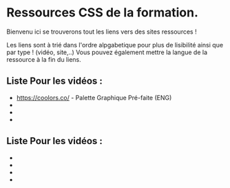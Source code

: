 # Ressources CSS de la formation.  

Bienvenu ici se trouverons tout les liens vers des sites ressources !  

Les liens sont à trié dans l'ordre alpgabetique pour plus de lisibilité ainsi que par type ! (vidéo, site,..)
Vous pouvez également mettre la langue de la ressource à la fin du liens.

## Liste Pour les vidéos :   
* https://coolors.co/ - Palette Graphique Pré-faite (ENG) 
* 
* 
* 
  
## Liste Pour les vidéos :   
* 
* 
* 
* 